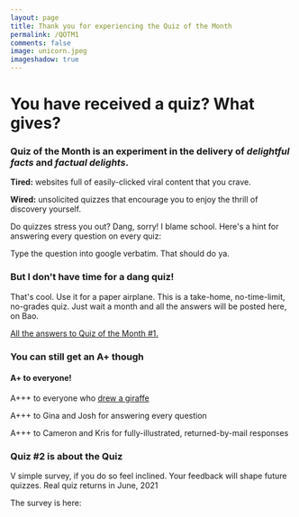 ```yaml
---
layout: page
title: Thank you for experiencing the Quiz of the Month
permalink: /QOTM1
comments: false
image: unicorn.jpeg
imageshadow: true
---
```


# You have received a quiz? What gives?

### Quiz of the Month is an experiment in the delivery of *delightful facts* and *factual delights*.

**Tired:** websites full of easily-clicked viral content that you crave.

**Wired:** unsolicited quizzes that encourage you to enjoy the thrill of discovery yourself.

Do quizzes stress you out? Dang, sorry! I blame school. Here's a hint for answering every question on every quiz:

<span class="spoiler">Type the question into google verbatim. That should do ya.</span>

### But I don't have time for a dang quiz!

That's cool. Use it for a paper airplane. This is a take-home, no-time-limit, no-grades quiz. Just wait a month and all the answers will be posted here, on Bao.

[All the answers to Quiz of the Month #1.](/categories#QOTM1/)

### You can still get an A+ though


#### A+ to everyone!

A+++ to everyone who [drew a giraffe](/QOTM1-animals-4/)

A+++ to Gina and Josh for answering every question

A+++ to Cameron and Kris for fully-illustrated, returned-by-mail responses

### Quiz #2 is about the Quiz

V simple survey, if you do so feel inclined. Your feedback will shape future quizzes. Real quiz returns in June, 2021

The survey is here:

<script type="text/javascript" src="https://form.jotform.com/jsform/211288742111045"></script>